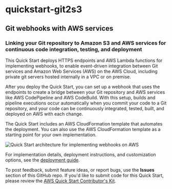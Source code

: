 # quickstart-git2s3
## Git webhooks with AWS services
### Linking your Git repository to Amazon S3 and AWS services for continuous code integration, testing, and deployment 

This Quick Start deploys HTTPS endpoints and AWS Lambda functions for implementing webhooks, to enable event-driven integration between Git services and Amazon Web Services (AWS) on the AWS Cloud, including private git servers hosted internally in a VPC or on premise.

After you deploy the Quick Start, you can set up a webhook that uses the endpoints to create a bridge between your Git repository and AWS services like AWS CodePipeline and AWS CodeBuild. With this setup, builds and pipeline executions occur automatically when you commit your code to a Git repository, and your code can be continuously integrated, tested, built, and deployed on AWS with each change. 

The Quick Start includes an AWS CloudFormation template that automates the deployment. You can also use the AWS CloudFormation template as a starting point for your own implementation.

![Quick Start architecture for implementing webhooks on AWS](https://d0.awsstatic.com/partner-network/QuickStart/datasheets/git-to-s3-webhooks-architecture-on-aws.png)

For implementation details, deployment instructions, and customization options, see the [deployment guide](https://fwd.aws/QQBRr).

To post feedback, submit feature ideas, or report bugs, use the **Issues** section of this GitHub repo.
If you'd like to submit code for this Quick Start, please review the [AWS Quick Start Contributor's Kit](https://aws-quickstart.github.io/). 
